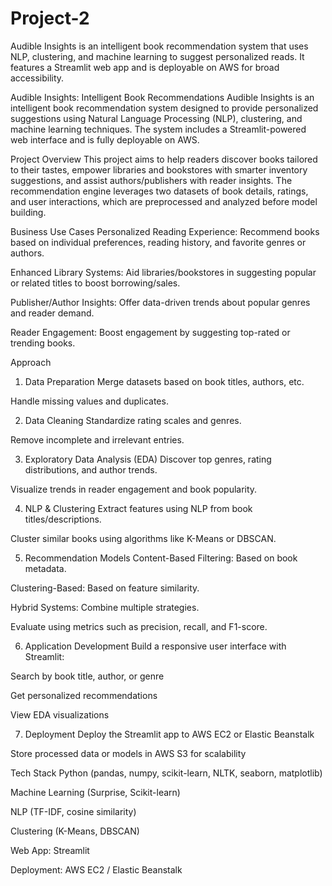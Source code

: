 # Project-2
Audible Insights is an intelligent book recommendation system that uses NLP, clustering, and machine learning to suggest personalized reads. It features a Streamlit web app and is deployable on AWS for broad accessibility.

Audible Insights: Intelligent Book Recommendations
Audible Insights is an intelligent book recommendation system designed to provide personalized suggestions using Natural Language Processing (NLP), clustering, and machine learning techniques. The system includes a Streamlit-powered web interface and is fully deployable on AWS.

Project Overview
This project aims to help readers discover books tailored to their tastes, empower libraries and bookstores with smarter inventory suggestions, and assist authors/publishers with reader insights. The recommendation engine leverages two datasets of book details, ratings, and user interactions, which are preprocessed and analyzed before model building.

Business Use Cases
Personalized Reading Experience: Recommend books based on individual preferences, reading history, and favorite genres or authors.

Enhanced Library Systems: Aid libraries/bookstores in suggesting popular or related titles to boost borrowing/sales.

Publisher/Author Insights: Offer data-driven trends about popular genres and reader demand.

Reader Engagement: Boost engagement by suggesting top-rated or trending books.

Approach
1.  Data Preparation
Merge datasets based on book titles, authors, etc.

Handle missing values and duplicates.

2. Data Cleaning
Standardize rating scales and genres.

Remove incomplete and irrelevant entries.

3. Exploratory Data Analysis (EDA)
Discover top genres, rating distributions, and author trends.

Visualize trends in reader engagement and book popularity.

4. NLP & Clustering
Extract features using NLP from book titles/descriptions.

Cluster similar books using algorithms like K-Means or DBSCAN.

5. Recommendation Models
Content-Based Filtering: Based on book metadata.

Clustering-Based: Based on feature similarity.

Hybrid Systems: Combine multiple strategies.

Evaluate using metrics such as precision, recall, and F1-score.

6. Application Development
Build a responsive user interface with Streamlit:

Search by book title, author, or genre

Get personalized recommendations

View EDA visualizations

7. Deployment
Deploy the Streamlit app to AWS EC2 or Elastic Beanstalk

Store processed data or models in AWS S3 for scalability

Tech Stack
Python (pandas, numpy, scikit-learn, NLTK, seaborn, matplotlib)

Machine Learning (Surprise, Scikit-learn)

NLP (TF-IDF, cosine similarity)

Clustering (K-Means, DBSCAN)

Web App: Streamlit

Deployment: AWS EC2 / Elastic Beanstalk
